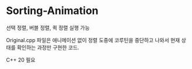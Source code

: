 # Sorting-Animation
선택 정렬, 버블 정렬, 퀵 정렬 실행 가능

Original.cpp 파일은 애니메이션 없이 정렬 도중에 코루틴을 중단하고 나와서 현재 상태를 확인하는 과정만 구현한 코드.

C++ 20 필요 
